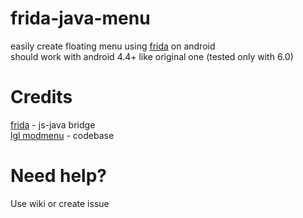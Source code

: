 # frida-java-menu
easily create floating menu using [frida](https://github.com/frida/frida) on android<br>
should work with android 4.4+ like original one (tested only with 6.0)

# Credits

[frida](https://github.com/frida/frida) - js-java bridge<br>
[lgl modmenu](https://github.com/LGLTeam/Android-Mod-Menu/) - codebase

# Need help?
Use wiki or create issue